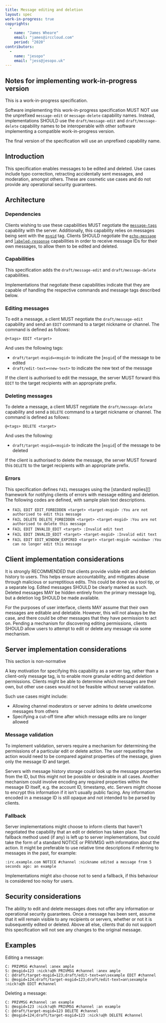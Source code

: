 ```yaml
---
title: Message editing and deletion
layout: spec
work-in-progress: true
copyrights:
  -
    name: "James Wheare"
    email: "james@irccloud.com"
    period: "2020"
contributors:
  -
    name: "jesopo"
    email: "jess@jesopo.uk"
---
```


## Notes for implementing work-in-progress version

This is a work-in-progress specification.

Software implementing this work-in-progress specification MUST NOT use the unprefixed `message-edit` or `message-delete` capability names. Instead, implementations SHOULD use the `draft/message-edit` and `draft/message-delete` capability names to be interoperable with other software implementing a compatible work-in-progress version.

The final version of the specification will use an unprefixed capability name.


## Introduction

This specification enables messages to be edited and deleted. Use cases include typo correction, retracting accidentally sent messages, and moderation, amongst others. These are cosmetic use cases and do not provide any operational security guarantees.

## Architecture

### Dependencies

Clients wishing to use these capabilities MUST negotiate the [`message-tags`](../extensions/message-tags.html) capability with the server. Additionally, this capability relies on messages being sent with the [`msgid`](../extensions/message-ids.html) tag. Clients SHOULD negotiate the [`echo-message`](../extensions/echo-message-3.2.html) and [`labeled-response`](../extensions/labeled-response.html) capabilities in order to receive message IDs for their own messages, to allow them to be edited and deleted.

### Capabilities

This specification adds the `draft/message-edit` and `draft/message-delete` capabilities.

Implementations that negotiate these capabilities indicate that they are capable of handling the respective commands and message tags described below.

### Editing messages

To edit a message, a client MUST negotiate the `draft/message-edit` capability and send an `EDIT` command to a target nickname or channel. The command is defined as follows:

    @<tags> EDIT <target>

And uses the following tags:

* `draft/target-msgid=<msgid>` to indicate the [`msgid`] of the message to be edited
* `draft/edit-text=<new-text>` to indicate the new text of the message

If the client is authorised to edit the message, the server MUST forward this `EDIT` to the target recipients with an appropriate prefix.

### Deleting messages

To delete a message, a client MUST negotiate the `draft/message-delete` capability and send a `DELETE` command to a target nickname or channel. The command is defined as follows:

    @<tags> DELETE <target>

And uses the following:

* `draft/target-msgid=<msgid>` to indicate the [`msgid`] of the message to be deleted

If the client is authorised to delete the message, the server MUST forward this `DELETE` to the target recipients with an appropriate prefix.

### Errors

This specification defines `FAIL` messages using the [standard replies][] framework for notifying clients of errors with message editing and deletion. The following codes are defined, with sample plain text descriptions.

* `FAIL EDIT EDIT_FORBIDDEN <target> <target-msgid> :You are not authorised to edit this message`
* `FAIL DELETE DELETE_FORBIDDEN <target> <target-msgid> :You are not authorised to delete this message`
* `FAIL EDIT INVALID_EDIT <target> :Invalid edit text`
* `FAIL EDIT INVALID_EDIT <target> <target-msgid> :Invalid edit text`
* `FAIL EDIT EDIT_WINDOW_EXPIRED <target> <target-msgid> <window> :You can no longer edit this message`

## Client implementation considerations

It is strongly RECOMMENDED that clients provide visible edit and deletion history to users. This helps ensure accountability, and mitigates abuse through malicious or surreptitious edits. This could be done via a tool tip, or a separate log. Edited messages SHOULD be clearly marked as such. Deleted messages MAY be hidden entirely from the primary message log, but a deletion log SHOULD be made available.

For the purposes of user interface, clients MAY assume that their own messages are editable and deletable. However, this will not always be the case, and there could be other messages that they have permission to act on. Pending a mechanism for discovering editing permissions, clients SHOULD allow users to attempt to edit or delete any message via some mechanism.

## Server implementation considerations

This section is non-normative

A key motivation for specifying this capability as a server tag, rather than a client-only message tag, is to enable more granular editing and deletion permissions. Clients might be able to determine which messages are their own, but other use cases would not be feasible without server validation.

Such use cases might include:

* Allowing channel moderators or server admins to delete unwelcome messages from others
* Specifying a cut-off time after which message edits are no longer allowed

### Message validation

To implement validation, servers require a mechanism for determining the permissions of a particular edit or delete action. The user requesting the action would need to be compared against properties of the message, given only the message ID and target.

Servers with message history storage could look up the message properties from the ID, but this might not be possible or desirable in all cases. Another mechanism could involve encoding any required properties within the message ID itself, e.g. the account ID, timestamp, etc. Servers might choose to encrypt this information if it isn't usually public facing. Any information encoded in a message ID is still opaque and not intended to be parsed by clients.

### Fallback

Server implementations might choose to inform clients that haven't negotiated the capability that an edit or deletion has taken place. The fallback method used (if any) is left up to server implementations, but could take the form of a standard NOTICE or PRIVMSG with information about the action. It might be preferable to use relative time descriptions if referring to messages in the past, for example:

    :irc.example.com NOTICE #channel :nickname edited a message from 5 seconds ago: an example

Implementations might also choose not to send a fallback, if this behaviour is considered too noisy for users.

## Security considerations

The ability to edit and delete messages does not offer any information or operational security guarantees. Once a message has been sent, assume that it will remain visible to any recipients or servers, whether or not it is subsequently edited or deleted. Above all else, clients that do not support this specification will not see any changes to the original message.

## Examples

Editing a message:

    C: PRIVMSG #channel :anex ample
    S: @msgid=123 :nick!u@h PRIVMSG #channel :anex ample
    C: @draft/target-msgid=123;draft/edit-text=an\sexample EDIT #channel
    S: @msgid=124;draft/target-msgid=123;draft/edit-text=an\sexample :nick!u@h EDIT #channel

Deleting a message:

    C: PRIVMSG #channel :an example
    S: @msgid=123 :nick!u@h PRIVMSG #channel :an example
    C: @draft/target-msgid=123 DELETE #channel
    S: @msgid=124;draft/target-msgid=123 :nick!u@h DELETE #channel
